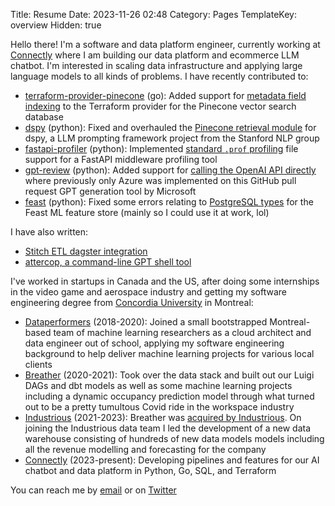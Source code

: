 Title: Resume
Date: 2023-11-26 02:48
Category: Pages
TemplateKey: overview
Hidden: true

Hello there! I'm a software and data platform engineer, currently working at [Connectly](https://connectly.ai) where I am building our data platform and ecommerce LLM chatbot. I'm interested in scaling data infrastructure and applying large language models to all kinds of problems. I have recently contributed to:

- [terraform-provider-pinecone](https://github.com/biosugar0/terraform-provider-pinecone) (go): Added support for [metadata field indexing](https://github.com/biosugar0/terraform-provider-pinecone/pull/24) to the Terraform provider for the Pinecone vector search database
- [dspy](https://github.com/stanfordnlp/dspy) (python): Fixed and overhauled the [Pinecone retrieval module](https://github.com/stanfordnlp/dspy/pull/148) for dspy, a LLM prompting framework project from the Stanford NLP group
- [fastapi-profiler](https://github.com/sunhailin-Leo/fastapi_profiler) (python): Implemented [standard `.prof` profiling](https://github.com/sunhailin-Leo/fastapi_profiler/pull/13) file support for a FastAPI middleware profiling tool
- [gpt-review](https://github.com/microsoft/gpt-review) (python): Added support for [calling the OpenAI API directly](https://github.com/microsoft/gpt-review/pull/85) where previously only Azure was implemented on this GitHub pull request GPT generation tool by Microsoft
- [feast](https://github.com/feast-dev/feast) (python): Fixed some errors relating to [PostgreSQL types](https://github.com/feast-dev/feast/pull/3634) for the Feast ML feature store (mainly so I could use it at work, lol)

I have also written:

- [Stitch ETL dagster integration](https://github.com/msnidal/dagster-stitch)
- [attercop, a command-line GPT shell tool](https://github.com/msnidal/attercop)

I've worked in startups in Canada and the US, after doing some internships in the video game and aerospace industry and getting my software engineering degree from [Concordia University](https://www.concordia.ca/academics/undergraduate/software-engineering.html) in Montreal:

- [Dataperformers](https://www.crunchbase.com/organization/dataperformers) (2018-2020): Joined a small bootstrapped Montreal-based team of machine learning researchers as a cloud architect and data engineer out of school, applying my software engineering background to help deliver machine learning projects for various local clients
- [Breather](https://breather.com) (2020-2021): Took over the data stack and built out our Luigi DAGs and dbt models as well as some machine learning projects including a dynamic occupancy prediction model through what turned out to be a pretty tumultous Covid ride in the workspace industry
- [Industrious](https://industriousoffice.com) (2021-2023): Breather was [acquired by Industrious](https://www.industriousoffice.com/blog/industrious/industrious-acquires-key-assets-of-on-demand-workspace-platform-breather). On joining the Industrious data team I led the development of a new data warehouse consisting of hundreds of new data models models including all the revenue modelling and forecasting for the company
- [Connectly](https://connectly.ai) (2023-present): Developing pipelines and features for our AI chatbot and data platform in Python, Go, SQL, and Terraform

You can reach me by [email](mailto:mark.snidal@gmail.com) or on [Twitter](https://www.twitter.com/marksnidal/)
